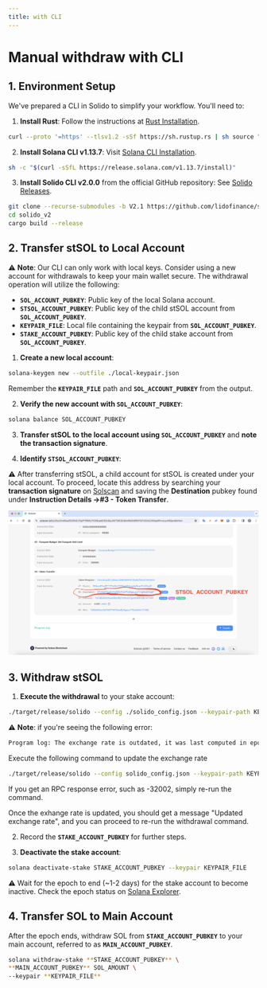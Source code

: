 ```yaml
---
title: with CLI
---
```


# Manual withdraw with CLI

## 1. Environment Setup

We've prepared a CLI in Solido to simplify your workflow. You'll need to:

1. **Install Rust**:
Follow the instructions at [Rust Installation](https://www.rust-lang.org/tools/install).

```bash
curl --proto '=https' --tlsv1.2 -sSf https://sh.rustup.rs | sh source "$HOME/.cargo/env"rustup override set 1.60.0
```

2. **Install Solana CLI v1.13.7**:
Visit [Solana CLI Installation](https://docs.solana.com/cli/install-solana-cli-tools).

```bash
sh -c "$(curl -sSfL https://release.solana.com/v1.13.7/install)"
```

3. **Install Solido CLI v2.0.0** from the official GitHub repository:
See [Solido Releases](https://github.com/lidofinance/solido/releases/tag/v2.1.0).

```bash
git clone --recurse-submodules -b V2.1 https://github.com/lidofinance/solido solido_v2
cd solido_v2
cargo build --release
```

## 2. Transfer stSOL to Local Account

⚠️ **Note**: Our CLI can only work with local keys. Consider using a new account for withdrawals to keep your main wallet secure. The withdrawal operation will utilize the following:

- **`SOL_ACCOUNT_PUBKEY`**: Public key of the local Solana account.
- **`STSOL_ACCOUNT_PUBKEY`**: Public key of the child stSOL account from **`SOL_ACCOUNT_PUBKEY`**.
- **`KEYPAIR_FILE`**: Local file containing the keypair from **`SOL_ACCOUNT_PUBKEY`**.
- **`STAKE_ACCOUNT_PUBKEY`**: Public key of the child stake account from **`SOL_ACCOUNT_PUBKEY`**.

1. **Create a new local account**:

```bash
solana-keygen new --outfile ./local-keypair.json
```

Remember the **`KEYPAIR_FILE`** path and **`SOL_ACCOUNT_PUBKEY`** from the output.

2. **Verify the new account with `SOL_ACCOUNT_PUBKEY`**:

```bash
solana balance SOL_ACCOUNT_PUBKEY
```

3. **Transfer stSOL to the local account using `SOL_ACCOUNT_PUBKEY`** and **note the transaction signature**.

4. **Identify `STSOL_ACCOUNT_PUBKEY`**:

⚠️ After transferring stSOL, a child account for stSOL is created under your local account. To proceed, locate this address by searching your **transaction signature** on [Solscan](https://solscan.io/) and saving the **Destination** pubkey found under **Instruction Details →#3 - Token Transfer**.

![STSOL_ACCOUNT_PUBKEY](./images/stsol_account_pubkey.png)

## 3. Withdraw stSOL

1. **Execute the withdrawal** to your stake account:

```bash
./target/release/solido --config ./solido_config.json --keypair-path KEYPAIR_FILE withdraw --amount-st-sol STSOL_AMOUNT
```

⚠️ **Note**: if you're seeing the following error:

```bash
Program log: The exchange rate is outdated, it was last computed in epoch 644, but now it is epoch 646.
```

Execute the following command to update the exchange rate

```bash
./target/release/solido --config solido_config.json --keypair-path KEYPAIR_FILE perform-maintenance
```

If you get an RPC response error, such as -32002, simply re-run the command.

Once the exhange rate is updated, you should get a message "Updated exchange rate", and you can proceed to re-run the withdrawal command.

2. Record the **`STAKE_ACCOUNT_PUBKEY`** for further steps.

3. **Deactivate the stake account**:

```bash
solana deactivate-stake STAKE_ACCOUNT_PUBKEY --keypair KEYPAIR_FILE
```

⚠️ Wait for the epoch to end (~1-2 days) for the stake account to become inactive. Check the epoch status on [Solana Explorer](https://explorer.solana.com/).

## 4. Transfer SOL to Main Account

After the epoch ends, withdraw SOL from **`STAKE_ACCOUNT_PUBKEY`** to your main account, referred to as **`MAIN_ACCOUNT_PUBKEY`**.

```bash
solana withdraw-stake **STAKE_ACCOUNT_PUBKEY** \
**MAIN_ACCOUNT_PUBKEY** SOL_AMOUNT \
--keypair **KEYPAIR_FILE**
```

